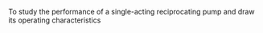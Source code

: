  To study the performance of a single-acting reciprocating pump and draw its operating characteristics  
